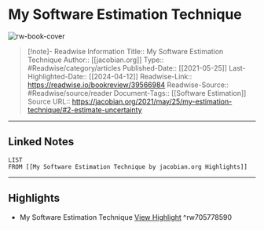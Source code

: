 # My Software Estimation Technique

![rw-book-cover](https://jacobian.org/cards/my-estimation-technique.png)
<br>
>[!note]- Readwise Information
>Title:: My Software Estimation Technique
>Author:: [[jacobian.org]]
>Type:: #Readwise/category/articles
>Published-Date:: [[2021-05-25]]
>Last-Highlighted-Date:: [[2024-04-12]]
>Readwise-Link:: https://readwise.io/bookreview/39566984
>Readwise-Source:: #Readwise/source/reader
>Document-Tags:: [[Software Estimation]] 
>Source URL:: https://jacobian.org/2021/may/25/my-estimation-technique/#2-estimate-uncertainty
--- 

## Linked Notes
```dataview
LIST
FROM [[My Software Estimation Technique by jacobian.org Highlights]]
```

---

## Highlights
- My Software Estimation Technique [View Highlight](https://readwise.io/open/705778590) ^rw705778590
